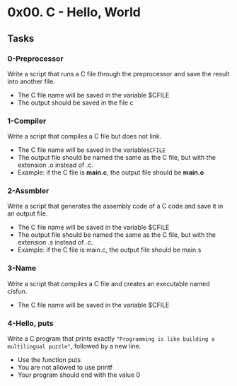 # 0x00. C - Hello, World

## Tasks

### 0-Preprocessor
Write a script that runs a C file through the preprocessor and save the result into another file.
 - The C file name will be saved in the variable $CFILE
 - The output should be saved in the file c

### 1-Compiler
Write a script that compiles a C file but does not link.
 - The C file name will be saved in the variable`$CFILE`
 - The output file should be named the same as the C file, but with the extension .o instead of .c.
  -  Example: if the C file is **main.c**, the output file should be **main.o**

### 2-Assmbler
Write a script that generates the assembly code of a C code and save it in an output file.
 - The C file name will be saved in the variable $CFILE
 - The output file should be named the same as the C file, but with the extension .s instead of .c.
  -  Example: if the C file is main.c, the output file should be main.s

### 3-Name
Write a script that compiles a C file and creates an executable named cisfun.
 - The C file name will be saved in the variable $CFILE

### 4-Hello, puts
Write a C program that prints exactly `"Programming is like building a multilingual puzzle"`, followed by a new line.

 - Use the function puts
 - You are not allowed to use printf
 - Your program should end with the value 0


